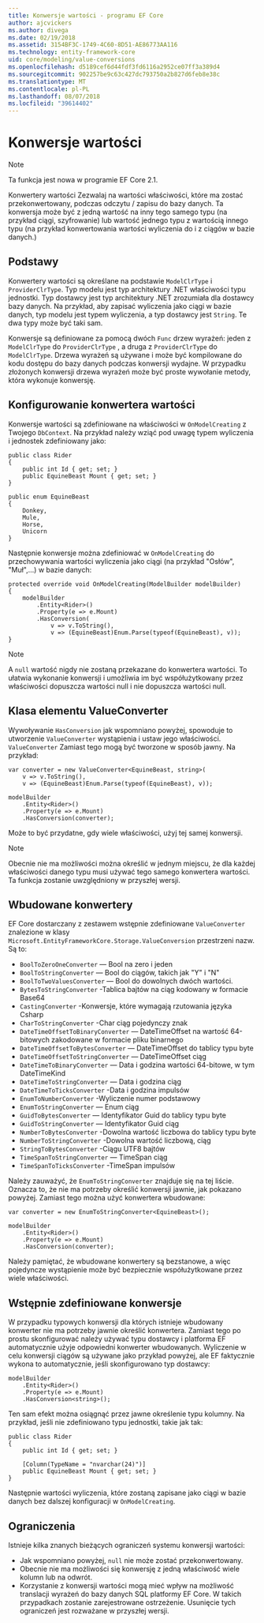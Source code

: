 ```yaml
---
title: Konwersje wartości - programu EF Core
author: ajcvickers
ms.author: divega
ms.date: 02/19/2018
ms.assetid: 3154BF3C-1749-4C60-8D51-AE86773AA116
ms.technology: entity-framework-core
uid: core/modeling/value-conversions
ms.openlocfilehash: d5189cef6d44fdf3fd6116a2952ce07ff3a389d4
ms.sourcegitcommit: 902257be9c63c427dc793750a2b827d6feb8e38c
ms.translationtype: MT
ms.contentlocale: pl-PL
ms.lasthandoff: 08/07/2018
ms.locfileid: "39614402"
---
```

# <a name="value-conversions"></a>Konwersje wartości

> [!NOTE]  
> Ta funkcja jest nowa w programie EF Core 2.1.

Konwertery wartości Zezwalaj na wartości właściwości, które ma zostać przekonwertowany, podczas odczytu / zapisu do bazy danych. Ta konwersja może być z jedną wartość na inny tego samego typu (na przykład ciągi, szyfrowanie) lub wartość jednego typu z wartością innego typu (na przykład konwertowania wartości wyliczenia do i z ciągów w bazie danych.)

## <a name="fundamentals"></a>Podstawy

Konwertery wartości są określane na podstawie `ModelClrType` i `ProviderClrType`. Typ modelu jest typ architektury .NET właściwości typu jednostki. Typ dostawcy jest typ architektury .NET zrozumiała dla dostawcy bazy danych. Na przykład, aby zapisać wyliczenia jako ciągi w bazie danych, typ modelu jest typem wyliczenia, a typ dostawcy jest `String`. Te dwa typy może być taki sam.

Konwersje są definiowane za pomocą dwóch `Func` drzew wyrażeń: jeden z `ModelClrType` do `ProviderClrType` , a druga z `ProviderClrType` do `ModelClrType`. Drzewa wyrażeń są używane i może być kompilowane do kodu dostępu do bazy danych podczas konwersji wydajne. W przypadku złożonych konwersji drzewa wyrażeń może być proste wywołanie metody, która wykonuje konwersję.

## <a name="configuring-a-value-converter"></a>Konfigurowanie konwertera wartości

Konwersje wartości są zdefiniowane na właściwości w `OnModelCreating` z Twojego `DbContext`. Na przykład należy wziąć pod uwagę typem wyliczenia i jednostek zdefiniowany jako:
```Csharp
public class Rider
{
    public int Id { get; set; }
    public EquineBeast Mount { get; set; }
}

public enum EquineBeast
{
    Donkey,
    Mule,
    Horse,
    Unicorn
}
```
Następnie konwersje można zdefiniować w `OnModelCreating` do przechowywania wartości wyliczenia jako ciągi (na przykład "Osłów", "Muł",...) w bazie danych:
```Csharp
protected override void OnModelCreating(ModelBuilder modelBuilder)
{
    modelBuilder
        .Entity<Rider>()
        .Property(e => e.Mount)
        .HasConversion(
            v => v.ToString(),
            v => (EquineBeast)Enum.Parse(typeof(EquineBeast), v));
}
```
> [!NOTE]  
> A `null` wartość nigdy nie zostaną przekazane do konwertera wartości. To ułatwia wykonanie konwersji i umożliwia im być współużytkowany przez właściwości dopuszcza wartości null i nie dopuszcza wartości null.

## <a name="the-valueconverter-class"></a>Klasa elementu ValueConverter

Wywoływanie `HasConversion` jak wspomniano powyżej, spowoduje to utworzenie `ValueConverter` wystąpienia i ustaw jego właściwości. `ValueConverter` Zamiast tego mogą być tworzone w sposób jawny. Na przykład:
```Csharp
var converter = new ValueConverter<EquineBeast, string>(
    v => v.ToString(),
    v => (EquineBeast)Enum.Parse(typeof(EquineBeast), v));

modelBuilder
    .Entity<Rider>()
    .Property(e => e.Mount)
    .HasConversion(converter);
```
Może to być przydatne, gdy wiele właściwości, użyj tej samej konwersji.

> [!NOTE]  
> Obecnie nie ma możliwości można określić w jednym miejscu, że dla każdej właściwości danego typu musi używać tego samego konwertera wartości. Ta funkcja zostanie uwzględniony w przyszłej wersji.

## <a name="built-in-converters"></a>Wbudowane konwertery

EF Core dostarczany z zestawem wstępnie zdefiniowane `ValueConverter` znalezione w klasy `Microsoft.EntityFrameworkCore.Storage.ValueConversion` przestrzeni nazw. Są to:
* `BoolToZeroOneConverter` — Bool na zero i jeden
* `BoolToStringConverter` — Bool do ciągów, takich jak "Y" i "N"
* `BoolToTwoValuesConverter` — Bool do dowolnych dwóch wartości.
* `BytesToStringConverter` -Tablica bajtów na ciąg kodowany w formacie Base64
* `CastingConverter` -Konwersje, które wymagają rzutowania języka Csharp
* `CharToStringConverter` -Char ciąg pojedynczy znak
* `DateTimeOffsetToBinaryConverter` — DateTimeOffset na wartość 64-bitowych zakodowane w formacie pliku binarnego
* `DateTimeOffsetToBytesConverter` — DateTimeOffset do tablicy typu byte
* `DateTimeOffsetToStringConverter` — DateTimeOffset ciąg
* `DateTimeToBinaryConverter` — Data i godzina wartości 64-bitowe, w tym DateTimeKind
* `DateTimeToStringConverter` — Data i godzina ciąg
* `DateTimeToTicksConverter` -Data i godzina impulsów
* `EnumToNumberConverter` -Wyliczenie numer podstawowy
* `EnumToStringConverter` — Enum ciąg
* `GuidToBytesConverter` — Identyfikator Guid do tablicy typu byte
* `GuidToStringConverter` — Identyfikator Guid ciąg
* `NumberToBytesConverter` -Dowolna wartość liczbowa do tablicy typu byte
* `NumberToStringConverter` -Dowolna wartość liczbową, ciąg
* `StringToBytesConverter` -Ciągu UTF8 bajtów
* `TimeSpanToStringConverter` — TimeSpan ciąg
* `TimeSpanToTicksConverter` -TimeSpan impulsów

Należy zauważyć, że `EnumToStringConverter` znajduje się na tej liście. Oznacza to, że nie ma potrzeby określić konwersji jawnie, jak pokazano powyżej. Zamiast tego można użyć konwertera wbudowane:
```Csharp
var converter = new EnumToStringConverter<EquineBeast>();

modelBuilder
    .Entity<Rider>()
    .Property(e => e.Mount)
    .HasConversion(converter);
```
Należy pamiętać, że wbudowane konwertery są bezstanowe, a więc pojedyncze wystąpienie może być bezpiecznie współużytkowane przez wiele właściwości.

## <a name="pre-defined-conversions"></a>Wstępnie zdefiniowane konwersje

W przypadku typowych konwersji dla których istnieje wbudowany konwerter nie ma potrzeby jawnie określić konwertera. Zamiast tego po prostu skonfigurować należy używać typu dostawcy i platforma EF automatycznie użyje odpowiedni konwerter wbudowanych. Wyliczenie w celu konwersji ciągów są używane jako przykład powyżej, ale EF faktycznie wykona to automatycznie, jeśli skonfigurowano typ dostawcy:
```Csharp
modelBuilder
    .Entity<Rider>()
    .Property(e => e.Mount)
    .HasConversion<string>();
```
Ten sam efekt można osiągnąć przez jawne określenie typu kolumny. Na przykład, jeśli nie zdefiniowano typu jednostki, takie jak tak:
```Csharp
public class Rider
{
    public int Id { get; set; }

    [Column(TypeName = "nvarchar(24)")]
    public EquineBeast Mount { get; set; }
}
```
Następnie wartości wyliczenia, które zostaną zapisane jako ciągi w bazie danych bez dalszej konfiguracji w `OnModelCreating`.

## <a name="limitations"></a>Ograniczenia

Istnieje kilka znanych bieżących ograniczeń systemu konwersji wartości:
* Jak wspomniano powyżej, `null` nie może zostać przekonwertowany.
* Obecnie nie ma możliwości się konwersję z jedną właściwość wiele kolumn lub na odwrót.
* Korzystanie z konwersji wartości mogą mieć wpływ na możliwość translacji wyrażeń do bazy danych SQL platformy EF Core. W takich przypadkach zostanie zarejestrowane ostrzeżenie.
Usunięcie tych ograniczeń jest rozważane w przyszłej wersji.
